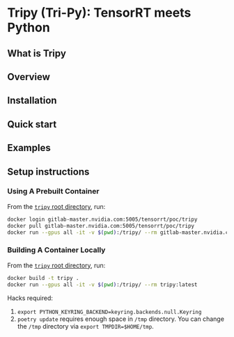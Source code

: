 # Tripy (Tri-Py): TensorRT meets Python

##  What is Tripy

## Overview

## Installation

## Quick start

## Examples


## Setup instructions

### Using A Prebuilt Container

From the [`tripy` root directory](.), run:
```bash
docker login gitlab-master.nvidia.com:5005/tensorrt/poc/tripy
docker pull gitlab-master.nvidia.com:5005/tensorrt/poc/tripy
docker run --gpus all -it -v $(pwd):/tripy/ --rm gitlab-master.nvidia.com:5005/tensorrt/poc/tripy:latest
```

### Building A Container Locally

From the [`tripy` root directory](.), run:
```bash
docker build -t tripy .
docker run --gpus all -it -v $(pwd):/tripy/ --rm tripy:latest
```

Hacks required:
1.  ```export PYTHON_KEYRING_BACKEND=keyring.backends.null.Keyring```
2. `poetry update` requires enough space in `/tmp` directory. You can change the `/tmp` directory via `export TMPDIR=$HOME/tmp`.
